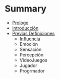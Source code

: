 # Summary

* [Prologo](prologo.md)
* [Introducción](README.md)
* [Previas Definiciones](chapter1.md)
  * [Influencia](chapter1/influencia.md)
  * Emoción
  * Sensación
  * Percepción
  * VideoJuegos
  * Jugador
  * Progrmador

